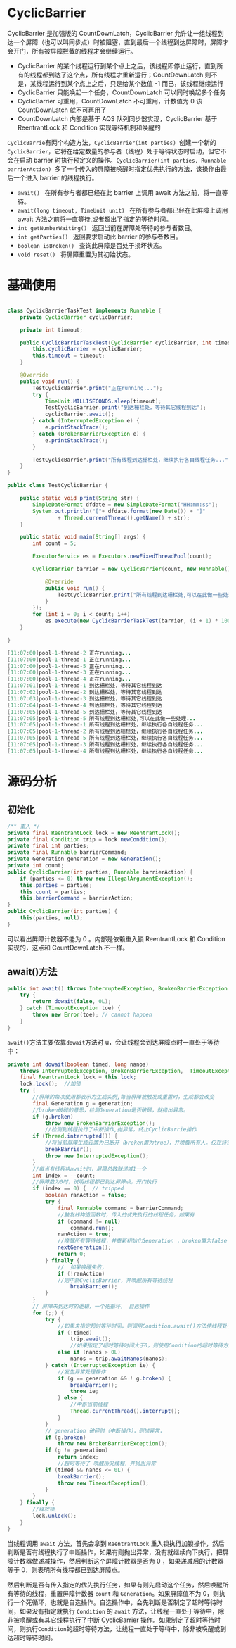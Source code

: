 # CyclicBarrier

CyclicBarrier 是加强版的 CountDownLatch，CyclicBarrier 允许让一组线程到达一个屏障（也可以叫同步点）时被阻塞，直到最后一个线程到达屏障时，屏障才会开门，所有被屏障拦截的线程才会继续运行。

- CyclicBarrier 的某个线程运行到某个点上之后，该线程即停止运行，直到所有的线程都到达了这个点，所有线程才重新运行；CountDownLatch 则不是，某线程运行到某个点上之后，只是给某个数值 -1 而已，该线程继续运行
- CyclicBarrier 只能唤起一个任务，CountDownLatch 可以同时唤起多个任务
- CyclicBarrier 可重用，CountDownLatch 不可重用，计数值为 0 该 CountDownLatch 就不可再用了
- CountDownLatch 内部是基于 AQS 队列同步器实现，CyclicBarrier 基于 ReentrantLock 和 Condition 实现等待机制和唤醒的

`CyclicBarrie`有两个构造方法，`CyclicBarrier(int parties) `创建一个新的 `CyclicBarrier`，它将在给定数量的参与者（线程）处于等待状态时启动，但它不会在启动 barrier 时执行预定义的操作。`CyclicBarrier(int parties, Runnable barrierAction) `多了一个传入的屏障被唤醒时指定优先执行的方法，该操作由最后一个进入 barrier 的线程执行。

- `await() ` 在所有参与者都已经在此 barrier 上调用 await 方法之前，将一直等待。
- `await(long timeout, TimeUnit unit) ` 在所有参与者都已经在此屏障上调用 await 方法之前将一直等待,或者超出了指定的等待时间。
- `int getNumberWaiting() ` 返回当前在屏障处等待的参与者数目。
- `int getParties() ` 返回要求启动此 barrier 的参与者数目。
- `boolean isBroken() ` 查询此屏障是否处于损坏状态。
- `void reset() ` 将屏障重置为其初始状态。

# 基础使用

```java

class CyclicBarrierTaskTest implements Runnable {
    private CyclicBarrier cyclicBarrier;

    private int timeout;

    public CyclicBarrierTaskTest(CyclicBarrier cyclicBarrier, int timeout) {
        this.cyclicBarrier = cyclicBarrier;
        this.timeout = timeout;
    }

    @Override
    public void run() {
        TestCyclicBarrier.print("正在running...");
        try {
            TimeUnit.MILLISECONDS.sleep(timeout);
            TestCyclicBarrier.print("到达栅栏处，等待其它线程到达");
            cyclicBarrier.await();
        } catch (InterruptedException e) {
            e.printStackTrace();
        } catch (BrokenBarrierException e) {
            e.printStackTrace();
        }

        TestCyclicBarrier.print("所有线程到达栅栏处，继续执行各自线程任务...");
    }
}

public class TestCyclicBarrier {

    public static void print(String str) {
        SimpleDateFormat dfdate = new SimpleDateFormat("HH:mm:ss");
        System.out.println("["+ dfdate.format(new Date()) + "]"
                + Thread.currentThread().getName() + str);
    }

    public static void main(String[] args) {
        int count = 5;

        ExecutorService es = Executors.newFixedThreadPool(count);

        CyclicBarrier barrier = new CyclicBarrier(count, new Runnable() {

            @Override
            public void run() {
                TestCyclicBarrier.print("所有线程到达栅栏处,可以在此做一些处理...");
            }
        });
        for (int i = 0; i < count; i++)
            es.execute(new CyclicBarrierTaskTest(barrier, (i + 1) * 1000));
    }

}

[11:07:00]pool-1-thread-2 正在running...
[11:07:00]pool-1-thread-1 正在running...
[11:07:00]pool-1-thread-5 正在running...
[11:07:00]pool-1-thread-3 正在running...
[11:07:00]pool-1-thread-4 正在running...
[11:07:01]pool-1-thread-1 到达栅栏处，等待其它线程到达
[11:07:02]pool-1-thread-2 到达栅栏处，等待其它线程到达
[11:07:03]pool-1-thread-3 到达栅栏处，等待其它线程到达
[11:07:04]pool-1-thread-4 到达栅栏处，等待其它线程到达
[11:07:05]pool-1-thread-5 到达栅栏处，等待其它线程到达
[11:07:05]pool-1-thread-5 所有线程到达栅栏处,可以在此做一些处理...
[11:07:05]pool-1-thread-1 所有线程到达栅栏处，继续执行各自线程任务...
[11:07:05]pool-1-thread-2 所有线程到达栅栏处，继续执行各自线程任务...
[11:07:05]pool-1-thread-5 所有线程到达栅栏处，继续执行各自线程任务...
[11:07:05]pool-1-thread-3 所有线程到达栅栏处，继续执行各自线程任务...
[11:07:05]pool-1-thread-4 所有线程到达栅栏处，继续执行各自线程任务...
```

# 源码分析

## 初始化

```java
/** 重入 */
private final ReentrantLock lock = new ReentrantLock();
private final Condition trip = lock.newCondition();
private final int parties;
private final Runnable barrierCommand;
private Generation generation = new Generation();
private int count;
public CyclicBarrier(int parties, Runnable barrierAction) {
    if (parties <= 0) throw new IllegalArgumentException();
    this.parties = parties;
    this.count = parties;
    this.barrierCommand = barrierAction;
}
public CyclicBarrier(int parties) {
    this(parties, null);
}
```

可以看出屏障计数器不能为 0 。内部是依赖重入锁 ReentrantLock 和 Condition 实现的，这点和 CountDownLatch 不一样。

## await()方法

```java
public int await() throws InterruptedException, BrokenBarrierException {
    try {
        return dowait(false, 0L);
    } catch (TimeoutException toe) {
        throw new Error(toe); // cannot happen
    }
}
```

`await()`方法主要依靠`dowait`方法时 u，会让线程会到达屏障点时一直处于等待中：

```java
private int dowait(boolean timed, long nanos)
    throws InterruptedException, BrokenBarrierException,  TimeoutException {
    final ReentrantLock lock = this.lock;
    lock.lock();  //加锁
    try {
        //屏障的每次使用都表示为生成实例,每当屏障被触发或重置时，生成都会改变
        final Generation g = generation;
        //broken破碎的意思，检测Generation是否破碎，就抛出异常。
        if (g.broken)
            throw new BrokenBarrierException();
            //检测到线程执行了中断操作,抛异常，终止CyclicBarrie操作
        if (Thread.interrupted()) {
            //将当前屏障生成设置为已断开（broken置为true），并唤醒所有人。仅在持锁时调用。
            breakBarrier();
            throw new InterruptedException();
        }
        //每当有线程执await时，屏障总数就递减1一个
        int index = --count;
        //屏障数为0时，说明线程都已到达屏障点，开门执行
        if (index == 0) {  // tripped
            boolean ranAction = false;
            try {
                final Runnable command = barrierCommand;
                //触发线构造函数时，传入的优先执行的线程任务，如果有
                if (command != null)
                    command.run();
                ranAction = true;
                //唤醒所有等待线程，并重新初始化Generation ，broken置为false
                nextGeneration();
                return 0;
            } finally {
                //  如果唤醒失败，
                if (!ranAction)
                //则中断CyclicBarrier，并唤醒所有等待线程
                    breakBarrier();
            }
        }
        // 屏障未到达时的逻辑，一个死循坏， 自选操作
        for (;;) {
            try {
                //如果未指定超时等待时间，则调用Condition.await()方法使线程处于等待
                if (!timed)
                    trip.await();
                    //如果指定了超时等待时间大于0，则使用Condition的超时等待方法
                else if (nanos > 0L)
                    nanos = trip.awaitNanos(nanos);
            } catch (InterruptedException ie) {
                //发生异常处理操作
                if (g == generation && ! g.broken) {
                    breakBarrier();
                    throw ie;
                } else {
                    //中断当前线程
                    Thread.currentThread().interrupt();
                }
            }
            // generation 破碎时（中断操作），则抛异常，
            if (g.broken)
                throw new BrokenBarrierException();
            if (g != generation)
                return index;
                //超时等待了 唤醒所又线程，并抛出异常
            if (timed && nanos <= 0L) {
                breakBarrier();
                throw new TimeoutException();
            }
        }
    } finally {
        //释放锁
        lock.unlock();
    }
}
```

当线程调用 `await` 方法，首先会拿到 `ReentrantLock` 重入锁执行加锁操作，然后判断是否有线程执行了中断操作，如果有则抛出异常，没有就继续向下执行，把屏障计数器做递减操作，然后判断这个屏障计数器是否为 0 ，如果递减后的计数器等于 0，则表明所有线程都已到达屏障点。

然后判断是否有传入指定的优先执行任务，如果有则先启动这个任务，然后唤醒所有等待的线程，重置屏障计数器 `count` 和 `Generation`。如果屏障值不为 0，则执行一个死循环，也就是自选操作。自选操作中，会先判断是否制定了超时等待时间，如果没有指定就执行 `Condition` 的 `await` 方法，让线程一直处于等待中，除非被唤醒或有其它线程执行了中断 CyclicBarrier 操作。如果制定了超时等待时间，则执行`Condition`的超时等待方法，让线程一直处于等待中，除非被唤醒或到达超时等待时间。
